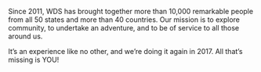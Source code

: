 Since 2011, WDS has brought together more than 10,000 remarkable people from all 50 states and more than 40 countries. Our mission is to explore community, to undertake an adventure, and to be of service to all those around us.

It’s an experience like no other, and we’re doing it again in 2017. All that’s missing is YOU!
